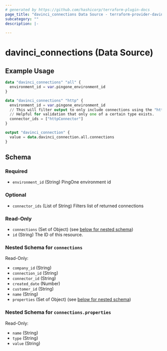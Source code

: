 ```yaml
---
# generated by https://github.com/hashicorp/terraform-plugin-docs
page_title: "davinci_connections Data Source - terraform-provider-davinci"
subcategory: ""
description: |-
  
---
```


# davinci_connections (Data Source)



## Example Usage

```terraform
data "davinci_connections" "all" {
  environment_id = var.pingone_environment_id
}

data "davinci_connections" "http" {
  environment_id = var.pingone_environment_id
  // This will filter output to only include connections using the "httpConnector" type. 
  // Helpful for validation that only one of a certain type exists.
  connector_ids = ["httpConnector"]
}

output "davinci_connection" {
  value = data.davinci_connection.all.connections
}
```

<!-- schema generated by tfplugindocs -->
## Schema

### Required

- `environment_id` (String) PingOne environment id

### Optional

- `connector_ids` (List of String) Filters list of returned connections

### Read-Only

- `connections` (Set of Object) (see [below for nested schema](#nestedatt--connections))
- `id` (String) The ID of this resource.

<a id="nestedatt--connections"></a>
### Nested Schema for `connections`

Read-Only:

- `company_id` (String)
- `connection_id` (String)
- `connector_id` (String)
- `created_date` (Number)
- `customer_id` (String)
- `name` (String)
- `properties` (Set of Object) (see [below for nested schema](#nestedobjatt--connections--properties))

<a id="nestedobjatt--connections--properties"></a>
### Nested Schema for `connections.properties`

Read-Only:

- `name` (String)
- `type` (String)
- `value` (String)



